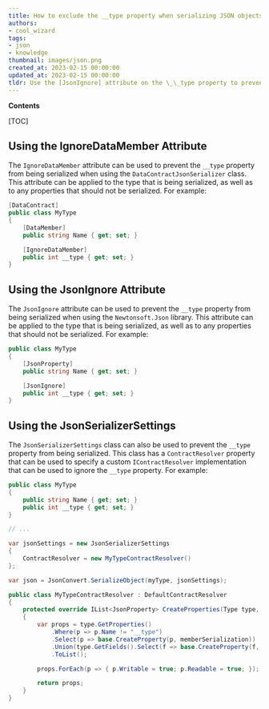 ```yaml
---
title: How to exclude the __type property when serializing JSON objects
authors:
- cool_wizard
tags:
- json
- knowledge
thumbnail: images/json.png
created_at: 2023-02-15 00:00:00
updated_at: 2023-02-15 00:00:00
tldr: Use the [JsonIgnore] attribute on the \_\_type property to prevent it from being serialized.
---
```


**Contents**

[TOC]

## Using the IgnoreDataMember Attribute

The `IgnoreDataMember` attribute can be used to prevent the `__type` property from being serialized when using the `DataContractJsonSerializer` class. This attribute can be applied to the type that is being serialized, as well as to any properties that should not be serialized. For example:

```csharp
[DataContract]
public class MyType
{
    [DataMember]
    public string Name { get; set; }

    [IgnoreDataMember]
    public int __type { get; set; }
}
```

## Using the JsonIgnore Attribute

The `JsonIgnore` attribute can be used to prevent the `__type` property from being serialized when using the `Newtonsoft.Json` library. This attribute can be applied to the type that is being serialized, as well as to any properties that should not be serialized. For example:

```csharp
public class MyType
{
    [JsonProperty]
    public string Name { get; set; }

    [JsonIgnore]
    public int __type { get; set; }
}
```

## Using the JsonSerializerSettings

The `JsonSerializerSettings` class can also be used to prevent the `__type` property from being serialized. This class has a `ContractResolver` property that can be used to specify a custom `IContractResolver` implementation that can be used to ignore the `__type` property. For example:

```csharp
public class MyType
{
    public string Name { get; set; }
    public int __type { get; set; }
}

// ...

var jsonSettings = new JsonSerializerSettings
{
    ContractResolver = new MyTypeContractResolver()
};

var json = JsonConvert.SerializeObject(myType, jsonSettings);
```

```csharp
public class MyTypeContractResolver : DefaultContractResolver
{
    protected override IList<JsonProperty> CreateProperties(Type type, MemberSerialization memberSerialization)
    {
        var props = type.GetProperties()
            .Where(p => p.Name != "__type")
            .Select(p => base.CreateProperty(p, memberSerialization))
            .Union(type.GetFields().Select(f => base.CreateProperty(f, memberSerialization)))
            .ToList();

        props.ForEach(p => { p.Writable = true; p.Readable = true; });

        return props;
    }
}
```
